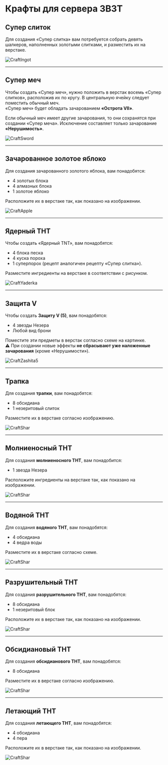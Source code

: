 # Крафты для сервера 3B3T

## **Супер слиток**

Для создания «Супер слитка» вам потребуется собрать девять шалкеров, наполненных золотыми слитками, и разместить их на верстаке.

![CraftIngot](../assets/GuideCraftSuperGoldIngot.png)

---

## **Супер меч**

Чтобы создать «Супер меч», нужно положить в верстак восемь «Супер слитков», расположив их по кругу. В центральную ячейку следует поместить обычный меч.  
«Супер меч» будет обладать зачарованием **«Острота VII»**.

Если обычный меч имеет другие зачарования, то они сохранятся при создании «Супер меча». Исключение составляет только зачарование **«Нерушимость»**.

![CraftSword](../assets/mech.png)

---

## **Зачарованное золотое яблоко**

Для создания зачарованного золотого яблока, вам понадобятся:  
- 4 золотых блока  
- 4 алмазных блока  
- 1 золотое яблоко  

Расположите их в верстаке так, как показано на изображении.

![CraftApple](../assets/applegolden.png)

---

## **Ядерный ТНТ**

Чтобы создать «Ядерный TNT», вам понадобятся:  
- 4 блока песка  
- 4 куска пороха  
- 1 суперпорох (рецепт аналогичен рецепту «Супер слитка»).  

Разместите ингредиенты на верстаке в соответствии с рисунком. 

![CraftYaderka](../assets/ядерка.jpg)

---

## **Защита V**

Чтобы создать **Защиту V (5)**, вам понадобятся:  
- 4 звезды Незера  
- Любой вид брони  

Поместите эти предметы в верстак согласно схеме на картинке.  
⚠️ При создании новые эффекты **не сбрасывают уже наложенные зачарования** (кроме «Нерушимости»).

![CraftZashita5](../assets/zashita5.png)

---

## **Трапка**

Для создания **трапки**, вам понадобятся:  
- 8 обсидиана  
- 1 незеритовый слиток  

Разместите их в верстаке согласно изображению.

![CraftShar](../assets/trap.png)

---

## **Молниеносный ТНТ**

Для создания **молниеносного ТНТ**, вам понадобится:  
- 1 звезда Незера  

Расположите ингредиенты на верстаке так, как показано на изображении.

![CraftShar](../assets/lightTNT.png)

---

## **Водяной ТНТ**

Для создания **водяного ТНТ**, вам понадобятся:  
- 4 обсидиана  
- 4 ведра воды  

Разместите их в верстаке согласно схеме.

![CraftShar](../assets/vodniyTNT.png)

---

## **Разрушительный ТНТ**

Для создания **разрушительного ТНТ**, вам понадобятся:  
- 8 обсидиана  
- 1 незеритовый блок  

Расположите их в верстаке так, как показано на изображении.

![CraftShar](../assets/razryshitTNT.png)

---

## **Обсидиановый ТНТ**

Для создания **обсидианового ТНТ**, вам понадобятся:  
- 8 обсидиана  

Разместите их в верстаке согласно изображению.

![CraftShar](../assets/obsTNT.png)

---

## **Летающий ТНТ**

Для создания **летающего ТНТ**, вам понадобятся:  
- 4 обсидиана  
- 4 пера  

Расположите их в верстаке так, как показано на изображении.

![CraftShar](../assets/Letaushi.png)
